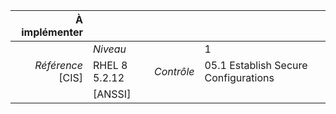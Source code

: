 
|           À implémenter    |    |    |    |
|----------------:|:---|---:|:---|
|                 |*Niveau*|| 1 |
|*Référence* [CIS]| RHEL 8 5.2.12 |*Contrôle*| 05.1 Establish Secure Configurations |
|                 |[ANSSI] ||  |

